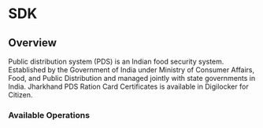 # SDK

## Overview

Public distribution system (PDS) is an Indian food security system. Established by the Government of India under Ministry of Consumer Affairs, Food, and Public Distribution and managed jointly with state governments in India. Jharkhand PDS Ration Card Certificates is available in Digilocker for Citizen.

### Available Operations

